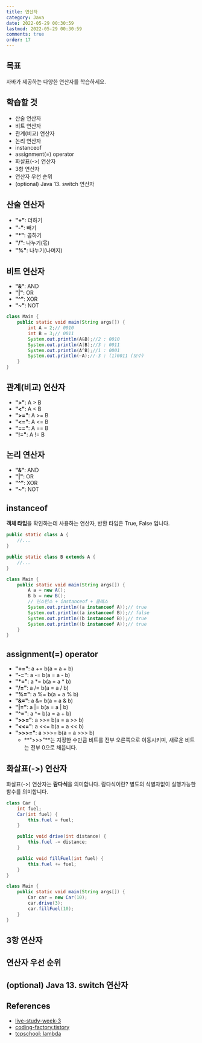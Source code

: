 ```yaml
---
title: 연산자
category: Java
date: 2022-05-29 00:30:59
lastmod: 2022-05-29 00:30:59
comments: true
order: 17
---
```


## 목표
자바가 제공하는 다양한 연산자를 학습하세요.

## 학습할 것
* 산술 연산자
* 비트 연산자
* 관계(비교) 연산자
* 논리 연산자
* instanceof
* assignment(=) operator
* 화살표(->) 연산자
* 3항 연산자
* 연산자 우선 순위
* (optional) Java 13. switch 연산자


## 산술 연산자
* **"+"**: 더하기
* **"-"**: 빼기
* **"*"**: 곱하기
* **"/"**: 나누기(몫)
* **"%"**: 나누기(나머지)

## 비트 연산자
* **"&"**: AND
* **"|"**: OR
* **"^"**: XOR
* **"~"**: NOT

```java
class Main {
    public static void main(String args[]) {
        int A = 2;// 0010
        int B = 3;// 0011
        System.out.println(A&B);//2 : 0010
        System.out.println(A|B);//3 : 0011
        System.out.println(A^B);//1 : 0001
        System.out.println(~A);//-3 : (1)0011 (보수)
    }
}
```

## 관계(비교) 연산자
* **">"**: A > B
* **"<"**: A < B
* **">="**: A >= B
* **"<="**: A <= B
* **"=="**: A == B
* **"!="**: A != B

## 논리 연산자
* **"&"**: AND
* **"|"**: OR
* **"^"**: XOR
* **"~"**: NOT

## instanceof
**객체 타입**을 확인하는데 사용하는 연산자, 반환 타입은 True, False 입니다.

```java
public static class A {
    //...
}

public static class B extends A {
    //...
}

class Main {
    public static void main(String args[]) {
        A a = new A();
        B b = new B();
        // 인스턴스 + instanceof + 클래스
        System.out.println((a instanceof A));// true
        System.out.println((a instanceof B));// false
        System.out.println((b instanceof B));// true
        System.out.println((b instanceof A));// true
    }
}
```

## assignment(=) operator
* **"+="**: a += b(a = a + b)
* **"-="**: a -= b(a = a - b)
* **"*="**: a *= b(a = a * b)
* **"/="**: a /= b(a = a / b)
* **"%="**: a %= b(a = a % b)
* **"&="**: a &= b(a = a & b)
* **"|="**: a |= b(a = a | b)
* **"^="**: a ^= b(a = a + b)
* **">>="**: a >>= b(a = a >> b)
* **"<<="**: a <<= b(a = a << b)
* **">>>="**: a >>>= b(a = a >>> b)
  + **">>>"**는 지정한 수만큼 비트를 전부 오른쪽으로 이동시키며, 새로운 비트는 전부 0으로 채웁니다.


## 화살표(->) 연산자
화살표(->) 연산자는 **람다식**을 의미합니다. 람다식이란? 별도의 식별자없이 실행가능한 함수를 의미합니다.

```java
class Car {
    int fuel;
    Car(int fuel) {
        this.fuel = fuel;
    }

    public void drive(int distance) {
        this.fuel -= distance;
    }

    public void fillFuel(int fuel) {
        this.fuel += fuel;
    }
}

class Main {
    public static void main(String args[]) {
        Car car = new Car(10);
        car.drive(3);
        car.fillFuel(10);
    }
}
```

## 3항 연산자

## 연산자 우선 순위

## (optional) Java 13. switch 연산자

## References
* [live-study-week-3](https://github.com/whiteship/live-study/issues/3)
* [coding-factory.tistory](https://coding-factory.tistory.com/265)
* [tcpschool: lambda](http://www.tcpschool.com/java/java_lambda_concept)
